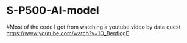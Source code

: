 # S-P500-AI-model
#Most of the code I got from watching a youtube video by data quest https://www.youtube.com/watch?v=1O_BenficgE
